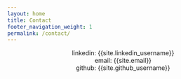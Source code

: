 ```yaml
---
layout: home
title: Contact
footer_navigation_weight: 1
permalink: /contact/
---
```

<div class="text-section">
<ul style="list-style:none; text-align: center">
<li>linkedin: {{site.linkedin_username}}</li>
<li>email: {{site.email}}</li>
<li>github: {{site.github_username}}</li>
</ul>
</div>

